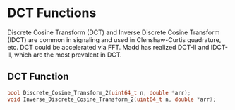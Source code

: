 DCT Functions
===

Discrete Cosine Transform (DCT) and Inverse Discrete Cosine Transform (IDCT) are common in signaling and used in Clenshaw-Curtis quadrature, etc.
DCT could be accelerated via FFT.
Madd has realized DCT-II and IDCT-II, which are the most prevalent in DCT.

DCT Function
---

```C
bool Discrete_Cosine_Transform_2(uint64_t n, double *arr);
void Inverse_Discrete_Cosine_Transform_2(uint64_t n, double *arr);
```